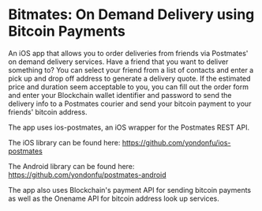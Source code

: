 # Bitmates: On Demand Delivery using Bitcoin Payments

An iOS app that allows you to order deliveries from friends via Postmates' on demand delivery services. Have a friend that you want to deliver something to? You can select your friend from a list of contacts and enter a pick up and drop off address to generate a delivery quote. If the estimated price and duration seem acceptable to you, you can fill out the order form and enter your Blockchain wallet identifier and password to send the delivery info to a Postmates courier and send your bitcoin payment to your friends' bitcoin address.

The app uses ios-postmates, an iOS wrapper for the Postmates REST API.

The iOS library can be found here: https://github.com/yondonfu/ios-postmates

The Android library can be found here: https://github.com/yondonfu/postmates-android

The app also uses Blockchain's payment API for sending bitcoin payments as well as the Onename API for bitcoin address look up services.

